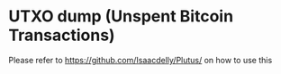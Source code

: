 # UTXO dump (Unspent Bitcoin Transactions)

Please refer to https://github.com/Isaacdelly/Plutus/ on how to use this
